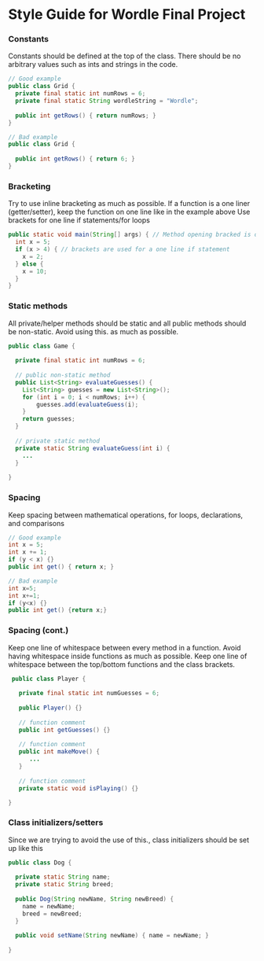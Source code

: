 # Style Guide for Wordle Final Project

### Constants
Constants should be defined at the top of the class. There should be no arbitrary values such as ints and strings in the code.

```java
// Good example
public class Grid {
  private final static int numRows = 6;
  private final static String wordleString = "Wordle";
  
  public int getRows() { return numRows; }
}
```

```java
// Bad example
public class Grid {
  
  public int getRows() { return 6; }
}
```

### Bracketing
Try to use inline bracketing as much as possible. If a function is a one liner (getter/setter), keep the function on one line like in the example above
Use brackets for one line if statements/for loops

```java
public static void main(String[] args) { // Method opening bracked is on same line
  int x = 5;
  if (x > 4) { // brackets are used for a one line if statement
    x = 2;
  } else {
    x = 10;
  }
}
```

### Static methods
All private/helper methods should be static and all public methods should be non-static. Avoid using this.<variable> as much as possible.

```java
public class Game {
  
  private final static int numRows = 6;
  
  // public non-static method
  public List<String> evaluateGuesses() {
    List<String> guesses = new List<String>();
    for (int i = 0; i < numRows; i++) {
        guesses.add(evaluateGuess(i);
    }
    return guesses;
  }
  
  // private static method
  private static String evaluateGuess(int i) {
    ...
  }
  
}
```

### Spacing
Keep spacing between mathematical operations, for loops, declarations, and comparisons

```java
// Good example
int x = 5;
int x += 1;
if (y < x) {}
public int get() { return x; }
```

```java
// Bad example
int x=5;
int x+=1;
if (y<x) {}
public int get() {return x;}
```

### Spacing (cont.)
Keep one line of whitespace between every method in a function.
Avoid having whitespace inside functions as much as possible.
Keep one line of whitespace between the top/bottom functions and the class brackets.
         
```java        
 public class Player {
         
   private final static int numGuesses = 6;
         
   public Player() {}
   
   // function comment
   public int getGuesses() {}
         
   // function comment      
   public int makeMove() {
      ...
   }
       
   // function comment      
   private static void isPlaying() {}

}
``` 
   
### Class initializers/setters
Since we are trying to avoid the use of this.<varaible>, class initializers should be set up like this
  
```java
public class Dog {
  
  private static String name;
  private static String breed;
  
  public Dog(String newName, String newBreed) {
    name = newName;
    breed = newBreed;
  }
  
  public void setName(String newName) { name = newName; }
 
}
```
